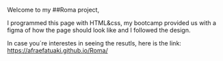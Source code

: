 Welcome to my ##Roma project, 

I programmed this page with HTML&css, my bootcamp provided us with a figma of how the page should look like and I followed the design. 

In case you´re interestes in seeing the resutls, here is the link: https://afraefatuaki.github.io/Roma/

